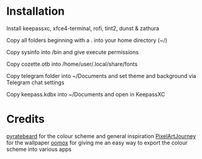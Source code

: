 # Installation

Install keepassxc, xfce4-terminal, rofi, tint2, dunst & zathura

Copy all folders beginning with a . into your home directory (~/)

Copy sysinfo into /bin and give execute permissions

Copy cozette.otb into /home/user/.local/share/fonts

Copy telegram folder into ~/Documents and set theme and background via Telegram chat settings

Copy keepass.kdbx into ~/Documents and open in KeepassXC

# Credits

[pyratebeard](https://wwww.pyratebeard.net) for the colour scheme and general inspiration
[PixelArtJourney](https://twitter.com/PixelArtJourney) for the wallpaper
[oomox](https://github.com/themix-project/oomox) for giving me an easy way to export the colour scheme into various apps

